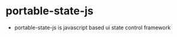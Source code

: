 portable-state-js
=================
* portable-state-js is javascript based ui state control framework
